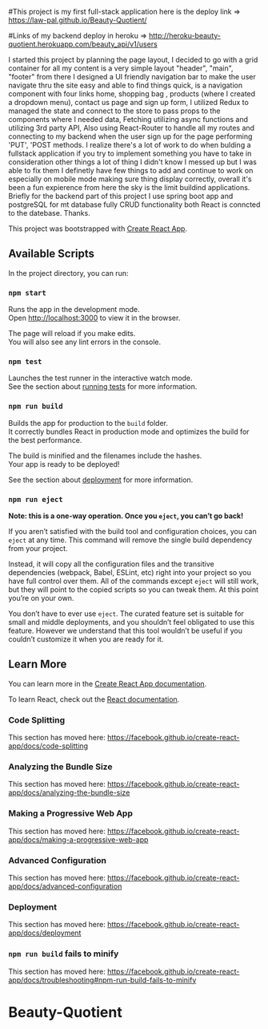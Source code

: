 #This project is my first full-stack application here is the deploy link => https://law-pal.github.io/Beauty-Quotient/


#Links of my backend deploy in heroku => http://heroku-beauty-quotient.herokuapp.com/beauty_api/v1/users



I started this project by planning the page layout, I decided to go with a grid container for all my content is a very simple layout "header", "main", "footer"
from there I designed a UI friendly navigation bar to make the user navigate thru the site easy and able to find things quick, is a navigation component with four links home, shopping bag , products (where I created a dropdown menu), contact us page and sign up form, I utilized Redux to managed the state and connect to the store to pass props to the components where I needed data, Fetching utilizing async functions and utilizing 3rd party API, Also using React-Router to handle all my routes and connecting to my backend when the user sign up for the page performing 'PUT', 'POST methods.
I realize there's a lot of work to do when bulding a fullstack application if you try to implement something you have to take in consideration other things a lot of thing I didn't know I messed up but  I was able to fix them I definetly have few things to add and continue to work on especially on mobile mode making sure thing display correctly, overall it's been a fun expierence from here the sky is the limit buildind applications. 
Briefly for the backend part of this project I use spring boot app and postgreSQL for mt database fully CRUD functionality both React is conncted to the datebase.
Thanks.











This project was bootstrapped with [Create React App](https://github.com/facebook/create-react-app).

## Available Scripts

In the project directory, you can run:

### `npm start`

Runs the app in the development mode.<br />
Open [http://localhost:3000](http://localhost:3000) to view it in the browser.

The page will reload if you make edits.<br />
You will also see any lint errors in the console.

### `npm test`

Launches the test runner in the interactive watch mode.<br />
See the section about [running tests](https://facebook.github.io/create-react-app/docs/running-tests) for more information.

### `npm run build`

Builds the app for production to the `build` folder.<br />
It correctly bundles React in production mode and optimizes the build for the best performance.

The build is minified and the filenames include the hashes.<br />
Your app is ready to be deployed!

See the section about [deployment](https://facebook.github.io/create-react-app/docs/deployment) for more information.

### `npm run eject`

**Note: this is a one-way operation. Once you `eject`, you can’t go back!**

If you aren’t satisfied with the build tool and configuration choices, you can `eject` at any time. This command will remove the single build dependency from your project.

Instead, it will copy all the configuration files and the transitive dependencies (webpack, Babel, ESLint, etc) right into your project so you have full control over them. All of the commands except `eject` will still work, but they will point to the copied scripts so you can tweak them. At this point you’re on your own.

You don’t have to ever use `eject`. The curated feature set is suitable for small and middle deployments, and you shouldn’t feel obligated to use this feature. However we understand that this tool wouldn’t be useful if you couldn’t customize it when you are ready for it.

## Learn More

You can learn more in the [Create React App documentation](https://facebook.github.io/create-react-app/docs/getting-started).

To learn React, check out the [React documentation](https://reactjs.org/).

### Code Splitting

This section has moved here: https://facebook.github.io/create-react-app/docs/code-splitting

### Analyzing the Bundle Size

This section has moved here: https://facebook.github.io/create-react-app/docs/analyzing-the-bundle-size

### Making a Progressive Web App

This section has moved here: https://facebook.github.io/create-react-app/docs/making-a-progressive-web-app

### Advanced Configuration

This section has moved here: https://facebook.github.io/create-react-app/docs/advanced-configuration

### Deployment

This section has moved here: https://facebook.github.io/create-react-app/docs/deployment

### `npm run build` fails to minify

This section has moved here: https://facebook.github.io/create-react-app/docs/troubleshooting#npm-run-build-fails-to-minify
# Beauty-Quotient
